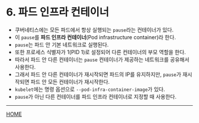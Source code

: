 # 6. 파드 인프라 컨테이너

- 쿠버네티스에는 모든 파드에서 항상 실행되는 `pause`라는 컨테이너가 있다.
- 이 `pause`를 **파드 인프라 컨테이너**(Pod infrastructure container)라 한다.
- `pause`는 파드 안 기본 네트워크로 실행된다.
- 또한 프로세스 식별자가 1(PID 1)로 설정되어 다른 컨테이너의 부모 역할을 한다.
- 따라서 파드 안 다른 컨테이너는 `pause` 컨테이너가 제공하는 네트워크를 공유해서 사용한다.
- 그래서 파드 안 다른 컨테이너가 재시작되면 파드의 IP를 유지하지만, `pause`가 재시작되면 파드 안 모든 컨테이너가 재시작한다.
- `kubelet`에는 명령 옵션으로 `--pod-infra-container-image`가 있다.
- `pause`가 아닌 다른 컨테이너를 파드 인프라 컨테이너로 지정할 때 사용한다.

-----
[HOME](./index.md)
